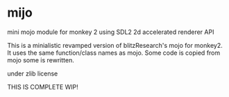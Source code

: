 # mijo
mini mojo module for monkey 2 using SDL2 2d accelerated renderer API

This is a minialistic revamped version of blitzResearch's mojo for monkey2. It uses the same function/class names as mojo. Some code is copied from mojo some is rewritten.

under zlib license

THIS IS COMPLETE WIP!

